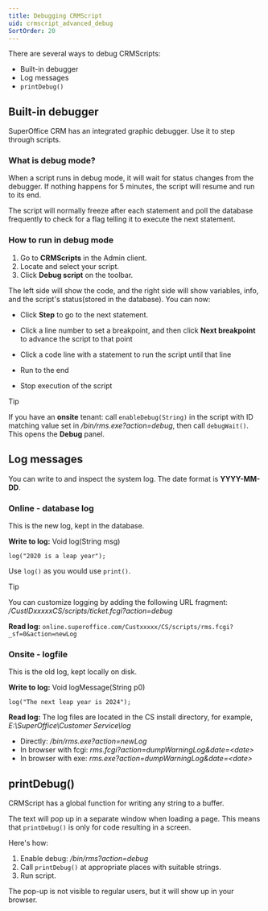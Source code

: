 ```yaml
---
title: Debugging CRMScript
uid: crmscript_advanced_debug
SortOrder: 20
---
```


There are several ways to debug CRMScripts:

* Built-in debugger
* Log messages
* `printDebug()`

## Built-in debugger

SuperOffice CRM has an integrated graphic debugger. Use it to step through scripts.

### What is debug mode?

When a script runs in debug mode, it will wait for status changes from the debugger. If nothing happens for 5 minutes, the script will resume and run to its end.

The script will normally freeze after each statement and poll the database frequently to check for a flag telling it to execute the next statement.

### How to run in debug mode

1. Go to **CRMScripts** in the Admin client.
2. Locate and select your script.
3. Click **Debug script** on the toolbar.

The left side will show the code, and the right side will show variables, info, and the script's status(stored in the database). You can now:

* Click **Step** to go to the next statement.

* Click a line number to set a breakpoint, and then click **Next breakpoint** to advance the script to that point

* Click a code line with a statement to run the script until that line

* Run to the end

* Stop execution of the script

> [!TIP]
> If you have an **onsite** tenant: call `enableDebug(String)` in the script with ID matching value set in */bin/rms.exe?action=debug*, then call `debugWait()`. This opens the **Debug** panel.

## Log messages

You can write to and inspect the system log. The date format is **YYYY-MM-DD**.

### Online - database log

This is the new log, kept in the database.

**Write to log:** Void log(String msg)

```crmscript
log("2020 is a leap year");
```

Use `log()` as you would use `print()`.

> [!TIP]
> You can customize logging by adding the following URL fragment: */CustIDxxxxxCS/scripts/ticket.fcgi?action=debug*

**Read log:** `online.superoffice.com/Custxxxxx/CS/scripts/rms.fcgi?_sf=0&action=newLog`

### Onsite - logfile

This is the old log, kept locally on disk.

**Write to log:** Void logMessage(String p0)

```crmscript
log("The next leap year is 2024");
```

**Read log:**
The log files are located in the CS install directory, for example, *E:\SuperOffice\Customer Service\log*

* Directly: */bin/rms.exe?action=newLog*
* In browser with fcgi: *rms.fcgi?action=dumpWarningLog&date=&lt;date&gt;*
* In browser with exe: *rms.exe?action=dumpWarningLog&date=&lt;date&gt;*

## printDebug()

CRMScript has a global function for writing any string to a buffer.

The text will pop up in a separate window when loading a page. This means that `printDebug()` is  only for code resulting in a screen.

Here's how:

1. Enable debug: */bin/rms?action=debug*
2. Call `printDebug()` at appropriate places with suitable strings.
3. Run script.

The pop-up is not visible to regular users, but it will show up in your browser.
